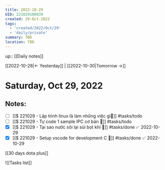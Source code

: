 ```yaml
---
title: 2022-10-29
UID: 221029100039
created: 29-Oct-2022
tags:
  - 'created/2022/Oct/29'
  - 'daily/private'
summary: TBD
location: TBD
---
```

up:: [[Daily notes]]

[[2022-10-28|<- Yesterday]] | [[2022-10-30|Tomorrow ->]]
# Saturday, Oct 29, 2022

## Notes:


- [ ] [[$ 221029 - Lập trình linux là làm những việc gì🔎]] #tasks/todo
- [ ] [[$ 221029 - Tự code 1 sample IPC cơ bản 🔎]] #tasks/todo 
- [x] [[$ 221029 - Tại sao nước sôi lại sủi bọt khí 🔎]] #tasks/done ✅ 2022-10-29
- [x] [[$ 221029 - Setup vscode for development C 🔎]] #tasks/done ✅ 2022-10-29

[[30 days dota plus]]

![[Tasks list]]

